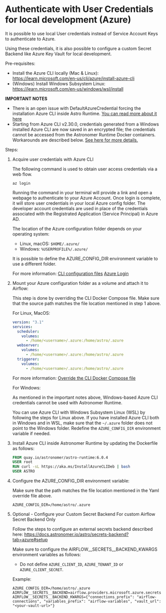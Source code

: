 # Authenticate with User Credentials for local development (Azure)

It is possible to use local User credentials instead of Service Account Keys to authenticate to Azure.

Using these credentials, it is also possible to configure a custom Secret Backend like Azure Key Vault for local development.

Pre-requisites:
- Install the Azure CLI locally (Mac & Linux): https://learn.microsoft.com/en-us/cli/azure/install-azure-cli
- (Windows) Install Windows Subsystem Linux: https://learn.microsoft.com/en-us/windows/wsl/install

**IMPORTANT NOTES**
- There is an open issue with DefaultAzureCredential forcing the installation Azure CLI inside Astro Runtime. [You can read more about it here](https://github.com/Azure/azure-sdk-for-net/issues/19167#issuecomment-1127081646)
- Starting from Azure CLI v2.30.0, credentials generated from a Windows installed Azure CLI are now saved in an encrypted file; the credentials cannot be accessed from the Astronomer Runtime Docker containers. Workarounds are described below. [See here for more details.](https://learn.microsoft.com/en-us/cli/azure/msal-based-azure-cli)


Steps:
1. Acquire user credentials with Azure CLI
    
    The following command is used to obtain user access credentials via a web flow. 
    
    ```
    az login
    ```

    Running the command in your terminal will provide a link and open a webpage to authenticate to your Azure Account.
    Once login is complete, it will store user credentials in your local Azure config folder.
    The developer account credentials are used in place of the credentials associated with the Registrated Application (Service Principal) in Azure AD.
    
    The location of the Azure configuration folder depends on your operating system:
    - Linux, macOS: `$HOME/.azure/`
    - Windows: `%USERPROFILE%/.azure/`

    It is possible to define the AZURE_CONFIG_DIR environment variable to use a different folder.

    For more information:
    [CLI configuration files](https://learn.microsoft.com/en-us/cli/azure/azure-cli-configuration#cli-configuration-file)
    [Azure Login](https://learn.microsoft.com/en-us/cli/azure/authenticate-azure-cli)

2. Mount your Azure configuration folder as a volume and attach it to Airflow:

    This step is done by overriding the CLI Docker Compose file.
    Make sure that the source path matches the file location mentioned in step 1 above.

    For Linux, MacOS:
    ```yaml
    version: "3.1"
    services:
      scheduler:
        volumes:
          - /home/<username>/.azure:/home/astro/.azure
      webserver:
        volumes:
          - /home/<username>/.azure:/home/astro/.azure
      triggerer:
        volumes:
          - /home/<username>/.azure:/home/astro/.azure    
    ```
    For more information:
    [Override the CLI Docker Compose file](https://docs.astronomer.io/astro/test-and-troubleshoot-locally#override-the-cli-docker-compose-file)

    For Windows:

    As mentioned in the important notes above, Windows-based Azure CLI credentials cannot be used with Astronomer Runtime.
    
    You can use Azure CLI with Windows Subsystem Linux (WSL) by following the steps for Linux above.
    If you have installed Azure CLI both in Windows and in WSL, make sure that the `~/.azure` folder does not point to the Windows folder. Redefine the `AZURE_CONFIG_DIR` environment variable if needed.

3. Install Azure CLI inside Astronomer Runtime by updating the Dockerfile as follows:

    ```dockerfile
    FROM quay.io/astronomer/astro-runtime:6.0.4
    USER root
    RUN curl -sL https://aka.ms/InstallAzureCLIDeb | bash
    USER ASTRO
    ```

4. Configure the AZURE_CONFIG_DIR environment variable:

    Make sure that the path matches the file location mentioned in the Yaml override file above.
    ```
    AZURE_CONFIG_DIR=/home/astro/.azure
    ```

5. Optional - Configure your Custom Secret Backend
    For custom Airflow Secret Backend Only

    Follow the steps to configure an external secrets backend described here: https://docs.astronomer.io/astro/secrets-backend?tab=azure#setup

    Make sure to configure the AIRFLOW__SECRETS__BACKEND_KWARGS environment variables as follows:
    - Do not define `AZURE_CLIENT_ID`, `AZURE_TENANT_ID` or `AZURE_CLIENT_SECRET`.

    Example:
    
    ```
    AZURE_CONFIG_DIR=/home/astro/.azure
    AIRFLOW__SECRETS__BACKEND=airflow.providers.microsoft.azure.secrets.azure_key_vault.AzureKeyVaultBackend
    AIRFLOW__SECRETS__BACKEND_KWARGS={"connections_prefix": "airflow-connections", "variables_prefix": "airflow-variables", "vault_url": "<your-vault-url>"}
    ```
